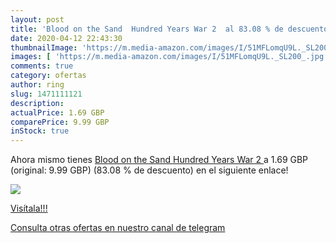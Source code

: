 ```yaml
---
layout: post
title: 'Blood on the Sand  Hundred Years War 2  al 83.08 % de descuento'
date: 2020-04-12 22:43:30
thumbnailImage: 'https://m.media-amazon.com/images/I/51MFLomqU9L._SL200_.jpg'
images: [ 'https://m.media-amazon.com/images/I/51MFLomqU9L._SL200_.jpg' ]
comments: true
category: ofertas
author: ring
slug: 1471111121
description:
actualPrice: 1.69 GBP
comparePrice: 9.99 GBP
inStock: true
---
```


Ahora mismo tienes [Blood on the Sand  Hundred Years War 2 ](https://www.amazon.co.uk/dp/1471111121/?tag=redken01-21) a 1.69 GBP (original: 9.99 GBP) (83.08 %  de descuento) en el siguiente enlace!

[![](https://m.media-amazon.com/images/I/51MFLomqU9L._SL200_.jpg)](https://www.amazon.co.uk/dp/1471111121/?tag=redken01-21)

[Visítala!!!](https://www.amazon.co.uk/dp/1471111121/?tag=redken01-21)

[Consulta otras ofertas en nuestro canal de telegram](https://t.me/s/ofertas25)
